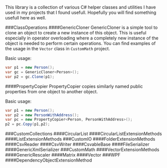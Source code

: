 This library is a collection of various C# helper classes and utilities I have used in my projects that I found usefull. Hopefully you will find something usefull here as well.

###ClassOperations
####GenericCloner
GenericCloner is a simple tool to clone an object to create a new instance of this object. This is useful especially in operator overloading where a completely new instance of the object is needed to perform certain operations. You can find examples of the usage in the ```Vector``` class in ```CustomMath``` project.

Basic usage:

```cs
var p1 = new Person();
var gc = GenericCloner<Person>();
var p2 = gc.Clone(p1);
```

####PropertyCopier
PropertyCopier copies similarly named public properties from one object to another object.

Basic usage:

```cs
var p1 = new Person();
var p2 = new PersonWithAddress();
var pc = new PropertyCopier<Person, PersonWithAddress>();
p2 = pc.Copy(p1,p2);
```

###CustomCollections
####CircularList
####CircularListExtensionMethods
####ListExtensionMethods
###CustomIO
####FolderExtensionMethods
####CsvReader
####CsvWriter
####CsvableBase
####FileSerializer
####GenericXmlSerializer
###CustomMath
####VectorExtensionMethods
####GenericRescaler
####Matrix
####Vector
###WPF
####DependencyObjectExtensionMethod
